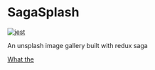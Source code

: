 # SagaSplash

[![jest](https://jestjs.io/img/jest-badge.svg)](https://github.com/facebook/jest)

An unsplash image gallery built with redux saga

[What the](https://i.imgur.com/nR1iw8P.jpg)
